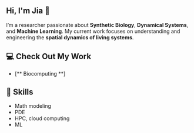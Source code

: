 ## Hi, I'm Jia 👋

<!--
**jialubio/jialubio** is a ✨ _special_ ✨ repository because its `README.md` (this file) appears on your GitHub profile.

Here are some ideas to get you started:

- 🔭 I’m currently working on ...
- 🌱 I’m currently learning ...
- 👯 I’m looking to collaborate on ...
- 🤔 I’m looking for help with ...
- 💬 Ask me about ...
- 📫 How to reach me: ...
- 😄 Pronouns: ...
- ⚡ Fun fact: ...
-->

I’m a researcher passionate about **Synthetic Biology**, **Dynamical Systems**, and **Machine Learning**. My current work focuses on understanding and engineering the **spatial dynamics of living systems**.

## 💻 Check Out My Work
- [** Biocomputing **]
## 🚀 Skills
- Math modeling
- PDE
- HPC, cloud computing
- ML
